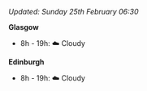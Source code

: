 *Updated: Sunday 25th February 06:30*

**Glasgow**

* 8h - 19h: :cloud: Cloudy

**Edinburgh**

* 8h - 19h: :cloud: Cloudy
